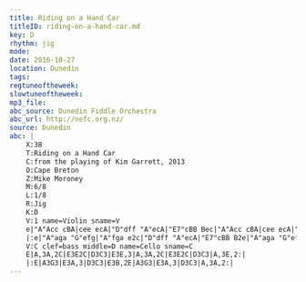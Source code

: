```yaml
---
title: Riding on a Hand Car
titleID: riding-on-a-hand-car.md
key: D
rhythm: jig
mode:
date: 2016-10-27
location: Dunedin
tags:
regtuneoftheweek:
slowtuneoftheweek:
mp3_file:
abc_source: Dunedin Fiddle Orchestra
abc_url: http://nefc.org.nz/
source: Dunedin
abc: |
    X:38
    T:Riding on a Hand Car
    C:from the playing of Kim Garrett, 2013
    O:Cape Breton
    Z:Mike Moroney
    M:6/8
    L:1/8
    R:Jig
    K:D
    V:1 name=Violin sname=V
    e|"A"Acc cBA|cee ecA|"D"dff "A"ecA|"E7"cBB Bec|"A"Acc cBA|cee ecA|"D"dff "E7"ecB|"A"cAA A2:|
    |:e|"A"aga "G"efg|"A"fga e2c|"D"dff "A"ecA|"E7"cBB B2e|"A"aga "G"efg|"A"fga ecA|"D"dff "A"ecA|cAA A2:|
    V:C clef=bass middle=D name=Cello sname=C
    E|A,3A,2C|E3E2C|D3C3|E3E,3|A,3A,2C|E3E2C|D3C3|A,3E,2:|
    |:E|A3G3|E3A,3|D3C3|E3B,2E|A3G3|E3A,3|D3C3|A,3A,2:|
---
```

